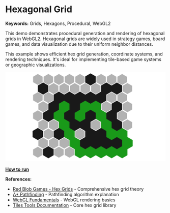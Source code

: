 # Hexagonal Grid

**Keywords:** Grids, Hexagons, Procedural, WebGL2

This demo demonstrates procedural generation and rendering of hexagonal grids in WebGL2. Hexagonal grids are widely used in strategy games, board games, and data visualization due to their uniform neighbor distances.

This example shows efficient hex grid generation, coordinate systems, and rendering techniques. It's ideal for implementing tile-based game systems or geographic visualizations.

![image](./showcase.png)

**[How to run](../how_to_run.md)**

**References:**

* [Red Blob Games - Hex Grids] - Comprehensive hex grid theory
* [A* Pathfinding] - Pathfinding algorithm explanation
* [WebGL Fundamentals] - WebGL rendering basics
* [Tiles Tools Documentation] - Core hex grid library

[Red Blob Games - Hex Grids]: https://www.redblobgames.com/grids/hexagons/
[A* Pathfinding]: https://www.redblobgames.com/pathfinding/a-star/
[WebGL Fundamentals]: https://webglfundamentals.org/
[Tiles Tools Documentation]: ../../../module/helper/tiles_tools/readme.md
